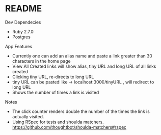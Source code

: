 # README

Dev Dependecies

- Ruby 2.7.0
- Postgres

App Features

- Currently one can add an alias name and paste a link greater than 30 characters in the home page
- View All Created links will show alias, tiny URL and long URL of all links created
- Clicking tiny URL, re-directs to long URL
- tiny URL can be pasted like -> localhost:3000/tinyURL , will redirect to long URL
- Shows the number of times a link is visited

Notes

- The click counter renders double the number of the times the link is actually visited.
- Using RSpec for tests and shoulda matchers. https://github.com/thoughtbot/shoulda-matchers#rspec
